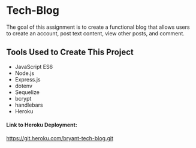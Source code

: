 # Tech-Blog
The goal of this assignment is to create a functional blog that allows users to create an account, post text content, view other posts, and comment.  

## Tools Used to Create This Project
- JavaScript ES6
- Node.js
- Express.js
- dotenv
- Sequelize 
- bcrypt 
- handlebars 
- Heroku 
#### Link to Heroku Deployment: 
https://git.heroku.com/bryant-tech-blog.git
